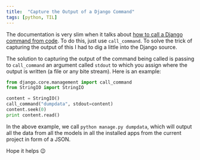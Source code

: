 ```yaml
---
title:  "Capture the Output of a Django Command"
tags: [python, TIL]
---
```



The documentation is very slim when it talks about [how to call a Django command from code](https://docs.djangoproject.com/en/2.1/ref/django-admin/#running-management-commands-from-your-code). To do this, just use `call_command`. To solve the trick of capturing the output of this I had to dig a little into the Django source.

The solution to capturing the output of the command being called is passing to `call_command` an argument called `stdout` to which you assign where the output is written (a file or any bite stream). Here is an example:

```python
from django.core.management import call_command
from StringIO import StringIO

content = StringIO()
call_command("dumpdata", stdout=content)
content.seek(0)
print content.read()
```

In the above example, we call `python manage.py dumpdata`, which will output all the data from all the models in all the installed apps from the current project in form of a JSON.

Hope it helps 😉

